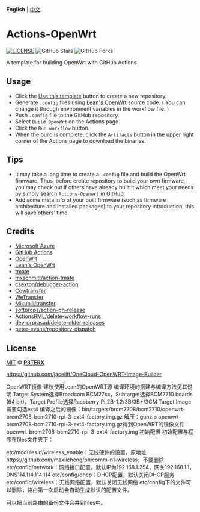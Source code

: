 **English** | [中文](https://p3terx.com/archives/build-openwrt-with-github-actions.html)

# Actions-OpenWrt

[![LICENSE](https://img.shields.io/github/license/mashape/apistatus.svg?style=flat-square&label=LICENSE)](https://github.com/P3TERX/Actions-OpenWrt/blob/master/LICENSE)
![GitHub Stars](https://img.shields.io/github/stars/P3TERX/Actions-OpenWrt.svg?style=flat-square&label=Stars&logo=github)
![GitHub Forks](https://img.shields.io/github/forks/P3TERX/Actions-OpenWrt.svg?style=flat-square&label=Forks&logo=github)

A template for building OpenWrt with GitHub Actions

## Usage

- Click the [Use this template](https://github.com/P3TERX/Actions-OpenWrt/generate) button to create a new repository.
- Generate `.config` files using [Lean's OpenWrt](https://github.com/coolsnowwolf/lede) source code. ( You can change it through environment variables in the workflow file. )
- Push `.config` file to the GitHub repository.
- Select `Build OpenWrt` on the Actions page.
- Click the `Run workflow` button.
- When the build is complete, click the `Artifacts` button in the upper right corner of the Actions page to download the binaries.

## Tips

- It may take a long time to create a `.config` file and build the OpenWrt firmware. Thus, before create repository to build your own firmware, you may check out if others have already built it which meet your needs by simply [search `Actions-Openwrt` in GitHub](https://github.com/search?q=Actions-openwrt).
- Add some meta info of your built firmware (such as firmware architecture and installed packages) to your repository introduction, this will save others' time.

## Credits

- [Microsoft Azure](https://azure.microsoft.com)
- [GitHub Actions](https://github.com/features/actions)
- [OpenWrt](https://github.com/openwrt/openwrt)
- [Lean's OpenWrt](https://github.com/coolsnowwolf/lede)
- [tmate](https://github.com/tmate-io/tmate)
- [mxschmitt/action-tmate](https://github.com/mxschmitt/action-tmate)
- [csexton/debugger-action](https://github.com/csexton/debugger-action)
- [Cowtransfer](https://cowtransfer.com)
- [WeTransfer](https://wetransfer.com/)
- [Mikubill/transfer](https://github.com/Mikubill/transfer)
- [softprops/action-gh-release](https://github.com/softprops/action-gh-release)
- [ActionsRML/delete-workflow-runs](https://github.com/ActionsRML/delete-workflow-runs)
- [dev-drprasad/delete-older-releases](https://github.com/dev-drprasad/delete-older-releases)
- [peter-evans/repository-dispatch](https://github.com/peter-evans/repository-dispatch)

## License

[MIT](https://github.com/P3TERX/Actions-OpenWrt/blob/main/LICENSE) © [**P3TERX**](https://p3terx.com)



https://github.com/jacelift/OneCloud-OpenWRT-Image-Builder

OpenWRT镜像
建议使用Lean的OpenWRT源
编译环境的搭建与编译方法见其说明
Target System选择Broadcom BCM27xx，Subtarget选择BCM2710 boards (64 bit)，Target Profile选择Raspberry Pi 2B-1.2/3B/3B+/3CM
Target Image需要勾选ext4
编译之后的镜像：bin/targets/brcm2708/bcm2710/openwrt-brcm2708-bcm2710-rpi-3-ext4-factory.img.gz
解压：gunzip openwrt-brcm2708-bcm2710-rpi-3-ext4-factory.img.gz得到OpenWRT的镜像文件：openwrt-brcm2708-bcm2710-rpi-3-ext4-factory.img
初始配置
初始配置与程序在files文件夹下：

etc/modules.d/wireless_enable：无线硬件的设置，原地址https://github.com/maxlicheng/phicomm-n1-wireless，不要删除
etc/config/network：网络接口配置，默认IP为192.168.1.254，网关192.168.1.1，DNS114.114.114.114
etc/config/dhcp：DHCP配置，默认关闭DHCP服务
etc/config/wireless：无线网络配置，默认关闭无线网络
etc/config下的文件可以删除，路由第一次启动会自动生成默认的配置文件。

可以把当前路由的备份文件合并到files中。
